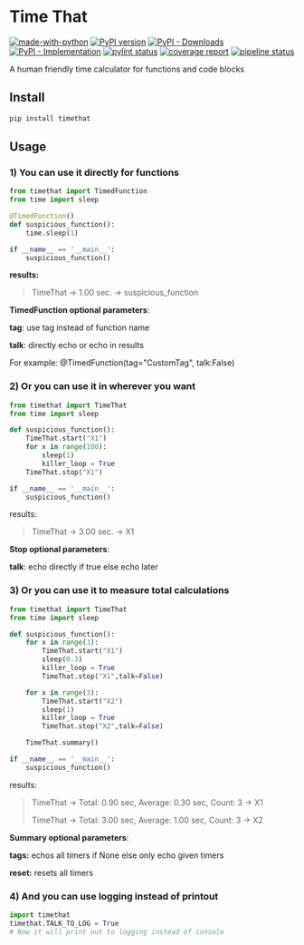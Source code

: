 # Time That
[![made-with-python](https://img.shields.io/badge/Made%20with-Python-1f425f.svg)](https://www.python.org/)
[![PyPI version](https://img.shields.io/pypi/v/timethat)](https://pypi.org/project/timethat/)
[![PyPI - Downloads](https://pepy.tech/badge/timethat)](https://pepy.tech/project/timethat)
[![PyPI - Implementation](https://img.shields.io/pypi/implementation/timethat)](https://pypi.org/project/timethat/)
[![pylint status](https://gitlab.com/mozgurbayhan/timethat/-/jobs/artifacts/master/raw/pylint/pylint.svg?job=pylint)](https://gitlab.com/mozgurbayhan/timethat/commits/master)
[![coverage report](https://gitlab.com/mozgurbayhan/timethat/badges/master/coverage.svg)](https://gitlab.com/mozgurbayhan/timethat/commits/master)
[![pipeline status](https://gitlab.com/mozgurbayhan/timethat/badges/master/pipeline.svg)](https://gitlab.com/mozgurbayhan/timethat/commits/master)

A human friendly time calculator for functions and code blocks
## Install

```bash
pip install timethat
```

## Usage


### 1) You can use it directly for functions

```python
from timethat import TimedFunction
from time import sleep

@TimedFunction()
def suspicious_function():
    time.sleep(1)

if __name__ == '__main__':
    suspicious_function()

```
**results:**

>TimeThat ->    1.00 sec. -> suspicious_function

**TimedFunction optional parameters**:

**tag**: use tag instead of function name

**talk**: directly echo or echo in results

For example: @TimedFunction(tag="CustomTag", talk:False)

### 2) Or you can use it in wherever you want

```python
from timethat import TimeThat
from time import sleep

def suspicious_function():
    TimeThat.start("X1")
    for x in range(100):
    	sleep(1)
    	killer_loop = True    
    TimeThat.stop("X1")

if __name__ == '__main__':
    suspicious_function()

```

results:

>TimeThat ->    3.00 sec. -> X1

**Stop optional parameters**:

**talk**:  echo directly if true else echo later

### 3) Or you can use it to measure total calculations

```python
from timethat import TimeThat
from time import sleep

def suspicious_function():
    for x in range(3):
        TimeThat.start("X1")
        sleep(0.3)
        killer_loop = True
        TimeThat.stop("X1",talk=False)

    for x in range(3):
        TimeThat.start("X2")
        sleep(1)
        killer_loop = True
        TimeThat.stop("X2",talk=False)

    TimeThat.summary()

if __name__ == '__main__':
    suspicious_function()

```

results:

>TimeThat -> Total:    0.90 sec, Average:    0.30 sec, Count:   3  -> X1
>
>TimeThat -> Total:    3.00 sec, Average:    1.00 sec, Count:   3  -> X2


**Summary optional parameters**:

**tags:** echos all timers if None else only echo given timers

**reset:** resets all timers

### 4) And you can use logging instead of printout

```python
import timethat
timethat.TALK_TO_LOG = True
# Now it will print out to logging instead of console
```